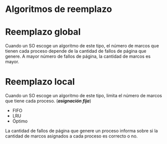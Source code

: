 

# Algoritmos de reemplazo


# Reemplazo global

Cuando un SO escoge un algoritmo de este tipo, el número de marcos que tienen cada proceso depende de la cantidad de fallos de página que genere.
A mayor número de fallos de página, la cantidad de marcos es mayor.


# Reemplazo local

Cuando un SO escoge un algoritmo de este tipo, limita el número de marcos que tiene cada proceso. (**_asignación fija_**)

* FIFO
* LRU
* Óptimo

La cantidad de fallos de página que genere un proceso informa sobre si la cantidad de marcos asignados a cada proceso es correcto o no.

